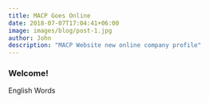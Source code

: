 ```yaml
---
title: MACP Goes Online
date: 2018-07-07T17:04:41+06:00
image: images/blog/post-1.jpg
author: John
description: "MACP Website new online company profile"
---
```


### Welcome! 

English Words


